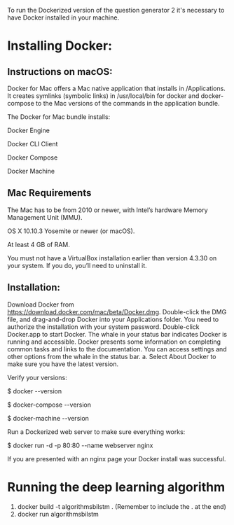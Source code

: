 To run the Dockerized version of the question generator 2 it's necessary to have Docker installed in your machine.

# Installing Docker:

## Instructions on macOS:

Docker for Mac offers a Mac native application that installs in /Applications. It creates symlinks (symbolic links) in /usr/local/bin for docker and docker-compose to the Mac versions of the commands in the application bundle.

The Docker for Mac bundle installs:

Docker Engine

Docker CLI Client

Docker Compose

Docker Machine

## Mac Requirements


The Mac has to be from 2010 or newer, with Intel’s hardware Memory Management Unit (MMU).

OS X 10.10.3 Yosemite or newer (or macOS).

At least 4 GB of RAM.

You must not have a VirtualBox installation earlier than version 4.3.30 on your system. If you do, you’ll need to uninstall it.

## Installation:

Download Docker from https://download.docker.com/mac/beta/Docker.dmg.
Double-click the DMG file, and drag-and-drop Docker into your Applications folder.
You need to authorize the installation with your system password.
Double-click Docker.app to start Docker.
The whale in your status bar indicates Docker is running and accessible.
Docker presents some information on completing common tasks and links to the documentation.
You can access settings and other options from the whale in the status bar. a. Select About Docker to make sure you have the latest version.

Verify your versions:

$ docker --version

$ docker-compose --version

$ docker-machine --version

Run a Dockerized web server to make sure everything works:


$ docker run -d -p 80:80 --name webserver nginx

If you are presented with an nginx page your Docker install was successful.








# Running the deep learning algorithm

1. docker build -t algorithmsbilstm . (Remember to include the . at the end)
2. docker run algorithmsbilstm
